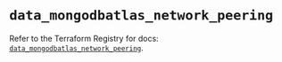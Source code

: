 # `data_mongodbatlas_network_peering`

Refer to the Terraform Registry for docs: [`data_mongodbatlas_network_peering`](https://registry.terraform.io/providers/mongodb/mongodbatlas/1.24.0/docs/data-sources/network_peering).
